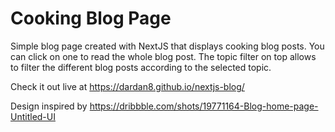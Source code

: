 # Cooking Blog Page

Simple blog page created with NextJS that displays cooking blog posts.
You can click on one to read the whole blog post. The topic filter on top allows to filter the different blog posts according to the selected topic.

Check it out live at https://dardan8.github.io/nextjs-blog/

Design inspired by https://dribbble.com/shots/19771164-Blog-home-page-Untitled-UI
